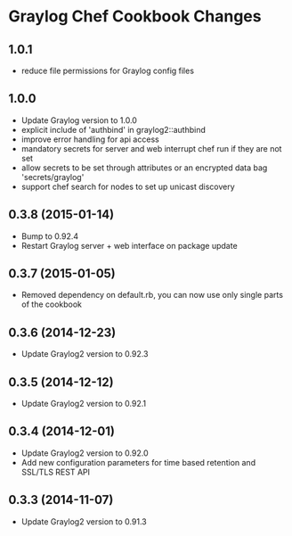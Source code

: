 Graylog Chef Cookbook Changes
==============================

## 1.0.1

* reduce file permissions for Graylog config files

## 1.0.0

* Update Graylog version to 1.0.0
* explicit include of 'authbind' in graylog2::authbind
* improve error handling for api access
* mandatory secrets for server and web interrupt chef run if they are not set
* allow secrets to be set through attributes or an encrypted data bag 'secrets/graylog'
* support chef search for nodes to set up unicast discovery

## 0.3.8 (2015-01-14)

* Bump to 0.92.4
* Restart Graylog server + web interface on package update

## 0.3.7 (2015-01-05)

* Removed dependency on default.rb, you can now use only single parts of the cookbook

## 0.3.6 (2014-12-23)

* Update Graylog2 version to 0.92.3

## 0.3.5 (2014-12-12)

* Update Graylog2 version to 0.92.1

## 0.3.4 (2014-12-01)

* Update Graylog2 version to 0.92.0
* Add new configuration parameters for time based retention and SSL/TLS REST API

## 0.3.3 (2014-11-07)

* Update Graylog2 version to 0.91.3
